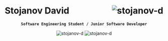 #  Stojanov David <img align="right" src="https://komarev.com/ghpvc/?username=stojanov-d&label=Profile%20views&color=0e75b6&style=plastic" alt="stojanov-d" />
<div align="center">
  <p><strong><code>Software Engineering Student / Junior Software Developer</code></strong></p>
</div>

<div align="center">
  <a>
    <img src="https://github-readme-streak-stats.herokuapp.com/?user=stojanov-d&theme=dark" alt="stojanov-d" />
  </a>
  <a>
    <img src="https://github-readme-stats.vercel.app/api?username=stojanov-d&show_icons=true&theme=dark&locale=en" alt="stojanov-d" />
  </a>
</div>

